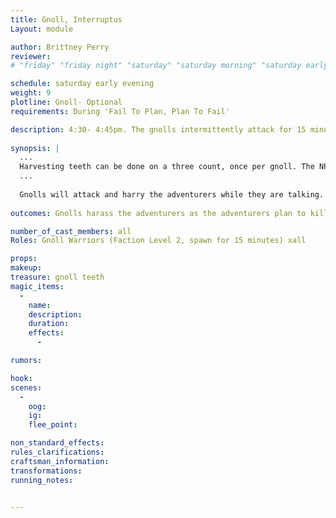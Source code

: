 ```yaml
---
title: Gnoll, Interruptus 
Layout: module

author: Brittney Perry
reviewer: 
# "friday" "friday night" "saturday" "saturday morning" "saturday early afternoon" "saturday early evening" "saturday night" "reaction" "tavern setup" "townsfolk" "randoms"

schedule: saturday early evening
weight: 9 
plotline: Gnoll- Optional
requirements: During 'Fail To Plan, Plan To Fail'

description: 4:30- 4:45pm. The gnolls intermittently attack for 15 minutes, starting at the beginning of, and during 'Fail To Plan, Plan To Fail'
 
synopsis: |
  ...
  Harvesting teeth can be done on a three count, once per gnoll. The NPC will give one tooth per spawn. If the NPC doesn't have any teeth to give out, they can say 'Failed, Broken.'
  ...   
  
  Gnolls will attack and harry the adventurers while they are talking. Their goal is to make planning impossible. At the end of 15 minutes, a drum will sound outside, and the gnolls will retreat.
   
outcomes: Gnolls harass the adventurers as the adventurers plan to kill them

number_of_cast_members: all
Roles: Gnoll Warriors (Faction Level 2, spawn for 15 minutes) xall

props:
makeup: 
treasure: gnoll teeth 
magic_items:
  - 
    name: 
    description:  
    duration: 
    effects: 
      - 

rumors: 

hook: 
scenes: 
  - 
    oog: 
    ig: 
    flee_point: 

non_standard_effects: 
rules_clarifications: 
craftsman_information: 
transformations: 
running_notes: 


---
```


